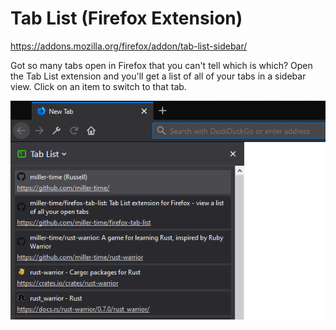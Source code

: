 # Tab List (Firefox Extension)

https://addons.mozilla.org/firefox/addon/tab-list-sidebar/

Got so many tabs open in Firefox that you can't tell which is which? Open
the Tab List extension and you'll get a list of all of your tabs in a sidebar
view. Click on an item to switch to that tab.

![screenshot](screenshot.png)
